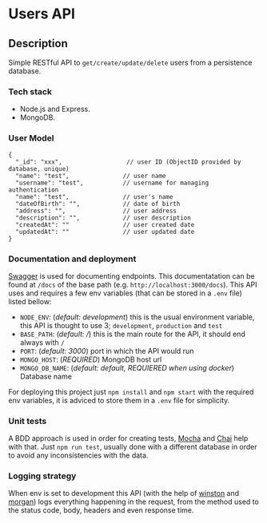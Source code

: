 # Users API

## Description

Simple RESTful API to `get/create/update/delete` users from a persistence database. 

### Tech stack

- Node.js and Express.
- MongoDB.


### User Model

```
{
  "_id": "xxx",                  // user ID (ObjectID provided by database, unique)
  "name": "test",               // user name
  "username": "test",           // username for managing authentication
  "name": "test",               // user's name
  "dateOfBirth": "",            // date of birth
  "address": "",                // user address
  "description": "",            // user description
  "createdAt": ""               // user created date
  "updatedAt": ""               // user updated date
}
```

### Documentation and deployment
[Swagger](https://swagger.io/) is used for documenting endpoints. This documentatation can be found at `/docs` of the base path (e.g. `http://localhost:3000/docs`). This API uses and requires a few env variables (that can be stored in a `.env` file) listed bellow:
- `NODE_ENV`: (*default: development*) this is the usual environment variable, this API is thought to use 3; `development`, `production` and `test`
- `BASE_PATH`: (*default: /*) this is the main route for the API, it should end always with `/`
- `PORT`: (*default: 3000*) port in which the API would run
- `MONGO_HOST`: (*REQUIRED*) MongoDB host url
- `MONGO_DB_NAME`: (*default: default, REQUIERED when using docker*) Database name

For deploying this project just `npm install` and `npm start` with the required env variables, it is adviced to store them in a `.env` file for simplicity.

### Unit tests
A BDD approach is used in order for creating tests, [Mocha](https://mochajs.org/) and [Chai](http://chaijs.com/) help with that. Just `npm run test`, usually done with a different database in order to avoid any inconsistencies with the data.

### Logging strategy
When env is set to development this API (with the help of [winston](https://github.com/winstonjs/winston) and [morgan](https://github.com/expressjs/morgan)) logs everything happening in the request, from the method used to the status code, body, headers and even response time.